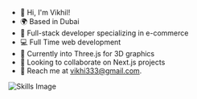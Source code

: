 - 👋 Hi, I'm Vikhil!
- 🌍 Based in Dubai
- 🚀 Full-stack developer specializing in e-commerce
- 💻 Full Time web development
- 🎨 Currently into Three.js for 3D graphics
- 🤝 Looking to collaborate on Next.js projects
- 📧 Reach me at vikhi333@gmail.com.


![Skills Image](https://loopmea.com/assets/images/skills.png)


<!---
vikhilvikhi/vikhilvikhi is a ✨ special ✨ repository because its `README.md` (this file) appears on your GitHub profile.
You can click the Preview link to take a look at your changes.
--->
